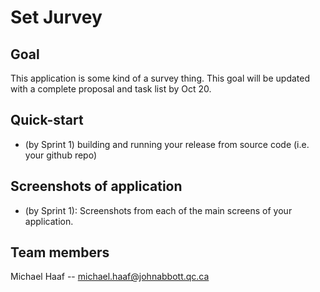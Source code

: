 # Set Jurvey

## Goal

This application is some kind of a survey thing. This goal will be updated with a complete proposal
and task list by Oct 20.

## Quick-start
- (by Sprint 1) building and running your release from source code (i.e. your github repo)

## Screenshots of application
- (by Sprint 1): Screenshots from each of the main screens of your application.

## Team members

Michael Haaf -- michael.haaf@johnabbott.qc.ca
